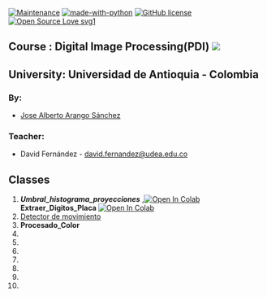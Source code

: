 

[![Maintenance](https://img.shields.io/badge/Maintained%3F-yes-green.svg)](https://GitHub.com/Naereen/StrapDown.js/graphs/commit-activity)
[![made-with-python](https://img.shields.io/badge/Made%20with-Python-1f425f.svg)](https://www.python.org/)
[![GitHub license](https://img.shields.io/github/license/Naereen/StrapDown.js.svg)](https://github.com/Naereen/StrapDown.js/blob/master/LICENSE)
[![Open Source Love svg1](https://badges.frapsoft.com/os/v1/open-source.svg?v=103)](https://github.com/ellerbrock/open-source-badges/)

## Course : Digital Image Processing(PDI) ![](https://img.shields.io/badge/PDI-UdeA-blue)
## University: Universidad de Antioquia - Colombia
### By:
  - [Jose Alberto Arango Sánchez](https://github.com/josearangos/) 
### Teacher:
  - David Fernández - david.fernandez@udea.edu.co
  
## Classes



 1. _**Umbral_histograma_proyecciones**_ ,<a href="https://colab.research.google.com/github/josearangos/PDI/blob/Colab/Colab_Class/Umbral_histograma_proyecciones.ipynb" target="_parent"><img src="https://colab.research.google.com/assets/colab-badge.svg" alt="Open In Colab"/></a> **Extraer_Digitos_Placa** <a href="https://colab.research.google.com/github/josearangos/PDI/blob/Colab/Colab_Class/Extraer_Digitos_Placa.ipynb" target="_parent"><img src="https://colab.research.google.com/assets/colab-badge.svg" alt="Open In Colab"/></a>
 2. [Detector de movimiento](https://github.com/josearangos/PDI/tree/Colab/Python_Class/Clase_2_Detector%20de%20movimiento)
 3. **Procesado_Color** 
 4.
 5.
 6.
 7.
 8.
 9.
 10.
